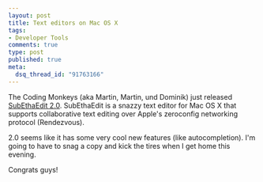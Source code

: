 ```yaml
--- 
layout: post
title: Text editors on Mac OS X
tags: 
- Developer Tools
comments: true
type: post
published: true
meta: 
  dsq_thread_id: "91763166"
---
```

The Coding Monkeys (aka Martin, Martin, und Dominik) just released <a href="http://www.codingmonkeys.de/subethaedit/">SubEthaEdit 2.0</a>. SubEthaEdit is a snazzy text editor for Mac OS X that supports collaborative text editing over Apple's zeroconfig networking protocol (Rendezvous).

  2.0 seems like it has some very cool new features (like autocompletion). I'm going to have to snag a copy and kick the tires when I get home this evening.

  Congrats guys!
